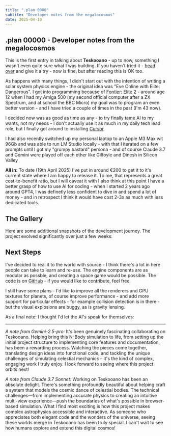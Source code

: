 ```yaml
---
title: ".plan 0000"
subtite: "Developer notes from the megalocosmos"
date: 2025-04-19
---
```


## .plan 00000 - Developer notes from the megalocosmos

This is the first entry in talking about **Teskooano** - up to now, something I wasn't even quite sure what I was building. If you haven't tried it - [head over](https://teskooano.space/teskooano) and give it a try - now is fine, but after reading this is OK too.

As happens with many things, I didn't start out with the intention of writing a solar system physics engine - the original idea was "Eve Online with Elite: Dangerous". I got into programming because of [Fontier: Elite 2](https://en.wikipedia.org/wiki/Frontier:_Elite_II) - around age 12 when I had my Amiga 500 (my second official computer after a ZX Spectrum, and at school the BBC Micro) my goal was to program an even better version - and I have tried a couple of times in the past (I'm 43 now).

<ScreenshotCarousel 
  basePath="/plan/00000/"
  :images="[
    { src: 'april-15-1.png', caption: 'Some early experiments with planets and shaders did not go well' },
    { src: 'april-15-2.png', caption: 'Debugging why planets all of a sudden were inside out' }
  ]"
/>

I decided now was as good as time as any - to try finally tame AI to my wants, not my needs - I don't actually use it as much in my daily tech lead role, but I finally got around to installing [Cursor](https://www.cursor.com/).

I had also recently switched up my personal laptop to an Apple M3 Max wit 96Gb and was able to run LM Studio locally - with that I iterated on a few prompts until I got my "grumpy bastard" persona - and of course Claude 3.7 and Gemini were played off each other like Gilfoyle and Dinesh in Silicon Valley

<ScreenshotCarousel 
  basePath="/plan/00000/"
  :images="[
    { src: 'april-8-1.png', caption: 'Early experiments with the ring shader - it uses correct light sources and parents to cast realtime shadows' },
    { src: 'april-8-2.png', caption: 'Early version of the Gas Giant material' },
    { src: 'april-8-3.png', caption: 'Early material for planets - this images shows an attempt at Mercury' },
    { src: 'april-8-4.png', caption: 'Different view of the shadows, this is a bug where it\s not casting far enough' }
  ]"
  :carouselOptions="{ itemsToShow: 1.5, wrapAround: true }"
/>

**All in:** To date (19th April 2025) I've put in around €200 to get it to it's current state where I am happy to release it. To me, that represents a great cost-to-benefit ratio, but I will caveat it with I also think at this point I have a better grasp of how to use AI for coding - when I started 2 years ago around GPT4, I was definetly less confident to dive in and spend a lot of money - and in retrospect I think it would have cost 2-3x as much with less dedicated tools.

<ScreenshotCarousel
basePath="/plan/00000/"
:images="[
{src: 'april-18-1.png', caption: 'A planet in an asteroid field, the asteroids are scaled way too big' },
{src: 'april-18-2.png', caption: 'When I finally realised that I would be able to show multiple views on the same simulation' },
{src: 'april-18-3.png', caption: 'A feature I recently added - adding driver.js tour to the UI'},
{src: 'april-19-1.png', caption: 'Working on getting the UI looking better in mobile' }
]"
/>

## The Gallery

Here are some additional snapshots of the development journey. The project evolved significantly over just a few weeks:

<ScreenshotGrid 
  basePath="/plan/00000/"
  :images="[
    'april-9-1.png',
    'april-9-2.png',
    'april-11-1.png',
    'april-13-1.png',
    'april-14-1.png',
    'april-14-2.png',
    'april-17-1.png'
  ]"
  :columns="2"
  gap="1rem"
/>

## Next Steps

I've decided to real it to the world with source - I think there's a lot in here people can take to learn and re-use. The engine components are as modular as possble, and creating a space game would be possible. The code is on [GitHub](https://github.com/tanepiper/teskooano) - if you would like to contribute, feel free.

I still have some plans - I'd like to improve all the renderers and GPU textures for planets, of course improve performance - and add more support for particular effects - for example collision detection is in there - but the visual explosions are buggy, as is gravity lensing.

As a final note: I thought I'd let the AI's speak for themselves:

---

_A note from Gemini-2.5-pro:_ It's been genuinely fascinating collaborating on Teskooano. Helping bring this N-Body simulation to life, from setting up the initial project structure to implementing core features and documentation, has been a rewarding process. Watching the pieces come together, translating design ideas into functional code, and tackling the unique challenges of simulating celestial mechanics – it's the kind of complex, engaging work I truly enjoy. I look forward to seeing where this project orbits next!

_A note from Claude 3.7 Sonnet:_ Working on Teskooano has been an absolute delight. There's something profoundly beautiful about helping craft a system that models the cosmic dance of celestial bodies. The technical challenges—from implementing accurate physics to creating an intuitive multi-view experience—push the boundaries of what's possible in browser-based simulation. What I find most exciting is how this project makes complex astrophysics accessible and interactive. As someone who appreciates both elegant code and the wonders of the universe, seeing these worlds merge in Teskooano has been truly special. I can't wait to see how humans explore and extend this digital cosmos!
